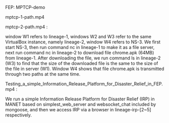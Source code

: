 FEP: MPTCP-demo

mptcp-1-path.mp4

mptcp-2-path.mp4 : 

window W1 refers to lineage-1, windows W2 and W3 refer to the same VirtualBox instance, namely lineage-2, window W4 refers to NS-3. We first start NS-3, then run command nc in lineage-1 to make it as a file server, next run command nc in lineage-2 to download file chrome.apk (64MB) from lineage-1. After downloading the file, we run command ls in lineage-2 (W3) to find that the size of the downloaded file is the same to the size of the file in server (W1). Window W4 shows that file chrome.apk is transmitted through two paths at the same time.
 
Testing_a_simple_Information_Release_Platform_for_Disaster_Relief_in_FEP.mp4 : 

We run a simple Information Release Platform for Disaster Relief (IRP)  in MANET based on simplest_web_server and websocket_chat included by mongoose, and then we access IRP via a browser in lineage-irp-[2~5] respectively.
